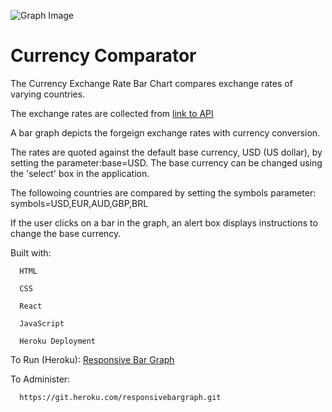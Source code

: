 ![Graph Image](http:img/responsivebargraph.png)

Currency Comparator
===================

The Currency Exchange Rate Bar Chart compares exchange rates of varying countries.

The exchange rates are collected from [link to API](https://exchangeratesapi.io/api/latest)

A bar graph depicts the forgeign exchange rates with currency conversion.

The rates are quoted against the default base currency, USD (US dollar), by setting the parameter:base=USD. 
The base currency can be changed using the 'select' box in the application.

The followoing countries are compared by setting the symbols parameter: symbols=USD,EUR,AUD,GBP,BRL

If the user clicks on a bar in the graph, an alert box displays instructions to change the base currency.


Built with:


      HTML

      CSS

      React

      JavaScript

      Heroku Deployment
   

To Run (Heroku):
   [Responsive Bar Graph](https://responsivebargraph.herokuapp.com/)
      
      
To Administer:


      https://git.heroku.com/responsivebargraph.git

